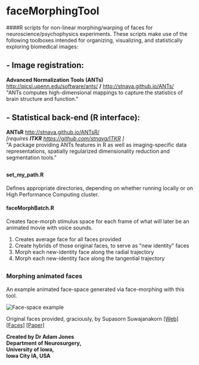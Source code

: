 # faceMorphingTool

####R scripts for non-linear morphing/warping of faces for neuroscience/psychophysics experiments. 
These scripts make use of the following toolboxes intended for organizing, visualizing, and statistically exploring biomedical images:

## - Image registration:
**Advanced Normalization Tools (ANTs)** http://picsl.upenn.edu/software/ants/ **/** http://stnava.github.io/ANTs/  
"ANTs computes high-dimensional mappings to capture the statistics of brain structure and function."
## - Statistical back-end (R interface):
**ANTsR** http://stnava.github.io/ANTsR/  
_[requires **ITKR** https://github.com/stnava/ITKR ]_  
"A package providing ANTs features in R as well as imaging-specific data representations, spatially regularized dimensionality reduction and segmentation tools."
##

#### set_my_path.R
Defines appropriate directories, depending on whether running locally or on High Performance Computing cluster. 

#### faceMorphBatch.R
Creates face-morph stimulus space for each frame of what will later be an animated movie with voice sounds.  
1.  Creates average face for all faces provided  
2. Create hybrids of those original faces, to serve as "new identity" faces  
3. Morph each new-identity face along the radial trajectory  
4. Morph each new-identity face along the tangential trajectory 
##

### Morphing animated faces 
An example animated face-space generated via face-morphing with this tool. 

![Face-space example](https://cloud.githubusercontent.com/assets/15203083/21275286/b24b5ede-c391-11e6-8ae9-a3a71f14ba87.gif)

Original faces provided, graciously, by Supasorn Suwajanakorn 
[[Web]](http://homes.cs.washington.edu/~supasorn/) 
[[Faces]](https://www.youtube.com/watch?v=86wXbwvmnWM) 
[[Paper]](http://grail.cs.washington.edu/projects/3DPersona/) 

**Created by Dr Adam Jones  
Department of Neurosurgery,  
University of Iowa,  
Iowa City IA, USA** 
